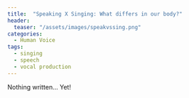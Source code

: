 ```yaml
---
title:  "Speaking X Singing: What differs in our body?"
header:
  teaser: "/assets/images/speakvssing.png"
categories: 
  - Human Voice
tags:
  - singing
  - speech
  - vocal production
---
```

Nothing written... Yet!